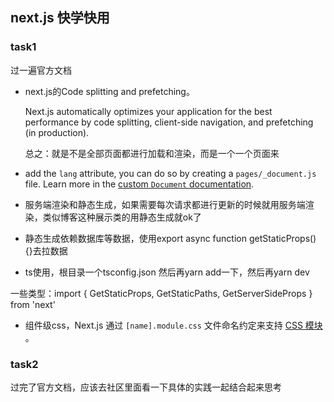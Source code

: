 ## next.js  快学快用



### task1

过一遍官方文档

- next.js的Code splitting and prefetching。

  Next.js automatically optimizes your application for the best performance by code splitting, client-side navigation, and prefetching (in production).

  总之：就是不是全部页面都进行加载和渲染，而是一个一个页面来

-  add the `lang` attribute, you can do so by creating a `pages/_document.js` file. Learn more in the [custom `Document` documentation](https://www.nextjs.cn/docs/advanced-features/custom-document).

- 服务端渲染和静态生成，如果需要每次请求都进行更新的时候就用服务端渲染，类似博客这种展示类的用静态生成就ok了

- 静态生成依赖数据库等数据，使用export async function getStaticProps() {}去拉数据

- ts使用，根目录一个tsconfig.json 然后再yarn add一下，然后再yarn dev

一些类型：import { GetStaticProps, GetStaticPaths, GetServerSideProps } from 'next'

- 组件级css，Next.js 通过 `[name].module.css` 文件命名约定来支持 [CSS 模块](https://github.com/css-modules/css-modules) 。



### task2

过完了官方文档，应该去社区里面看一下具体的实践一起结合起来思考
